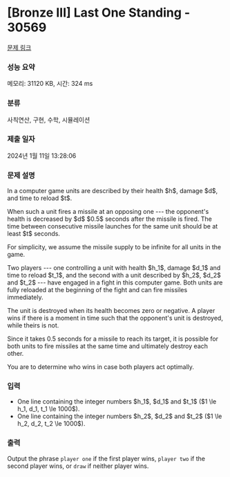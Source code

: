 # [Bronze III] Last One Standing - 30569 

[문제 링크](https://www.acmicpc.net/problem/30569) 

### 성능 요약

메모리: 31120 KB, 시간: 324 ms

### 분류

사칙연산, 구현, 수학, 시뮬레이션

### 제출 일자

2024년 1월 11일 13:28:06

### 문제 설명

<p>In a computer game units are described by their health $h$, damage $d$, and time to reload $t$.</p>

<p>When such a unit fires a missile at an opposing one --- the opponent's health is decreased by $d$ $0.5$ seconds after the missile is fired. The time between consecutive missile launches for the same unit should be at least $t$ seconds. </p>

<p>For simplicity, we assume the missile supply to be infinite for all units in the game.</p>

<p>Two players --- one controlling a unit with health $h_1$, damage $d_1$ and time to reload $t_1$, and the second with a unit described by $h_2$, $d_2$ and $t_2$ --- have engaged in a fight in this computer game. Both units are fully reloaded at the beginning of the fight and can fire missiles immediately.</p>

<p>The unit is destroyed when its health becomes zero or negative. A player wins if there is a moment in time such that the opponent's unit is destroyed, while theirs is not.</p>

<p>Since it takes 0.5 seconds for a missile to reach its target, it is possible for both units to fire missiles at the same time and ultimately destroy each other.</p>

<p>You are to determine who wins in case both players act optimally.</p>

### 입력 

 <ul>
	<li>One line containing the integer numbers $h_1$, $d_1$ and $t_1$ ($1 \le h_1, d_1, t_1 \le 1000$).</li>
	<li>One line containing the integer numbers $h_2$, $d_2$ and $t_2$ ($1 \le h_2, d_2, t_2 \le 1000$).</li>
</ul>

### 출력 

 <p>Output the phrase <code>player one</code> if the first player wins, <code>player two</code> if the second player wins, or <code>draw</code> if neither player wins.</p>

